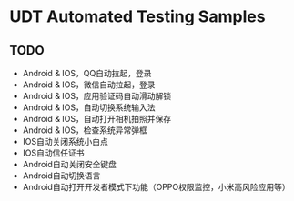 # UDT Automated Testing Samples
## TODO
- Android & IOS，QQ自动拉起，登录
- Android & IOS，微信自动拉起，登录
- Android & IOS，应用验证码自动滑动解锁
- Android & IOS，自动切换系统输入法
- Android & IOS，自动打开相机拍照并保存
- Android & IOS，检查系统异常弹框
- IOS自动关闭系统小白点
- IOS自动信任证书
- Android自动关闭安全键盘
- Android自动切换语言
- Android自动打开开发者模式下功能（OPPO权限监控，小米高风险应用等）